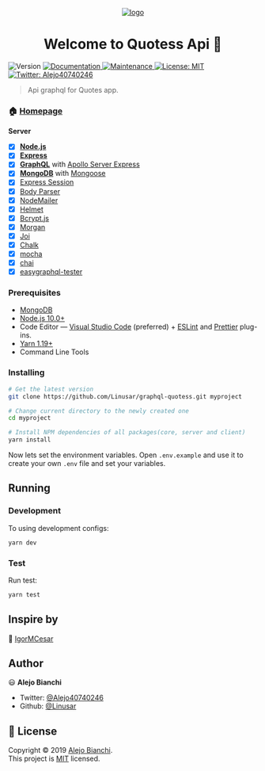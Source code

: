 <p align="center">
	<a href="https://raw.githubusercontent.com/Linusar/graphql-quotess"  target="_blank">
	<img  align="center"  alt="logo"  src=""  />
	</a>
</p>

<h1 align="center">Welcome to Quotess Api 👋</h1>
<p>
  <img alt="Version" src="https://img.shields.io/badge/version-0.0.1-blue.svg?cacheSeconds=2592000" />
  <a href="https://github.com/Linusar/graphql-quotess#readme">
    <img alt="Documentation" src="https://img.shields.io/badge/documentation-yes-brightgreen.svg" target="_blank" />
  </a>
  <a href="https://github.com/Linusar/graphql-quotess/graphs/commit-activity">
    <img alt="Maintenance" src="https://img.shields.io/badge/Maintained%3F-yes-green.svg" target="_blank" />
  </a>
  <a href="https://github.com/Linusar/graphql-quotess/blob/master/LICENSE">
    <img alt="License: MIT" src="https://img.shields.io/badge/License-MIT-yellow.svg" target="_blank" />
  </a>
  <a href="https://twitter.com/Alejo40740246">
    <img alt="Twitter: Alejo40740246" src="https://img.shields.io/twitter/follow/Alejo40740246.svg?style=social" target="_blank" />
  </a>
</p>

> Api graphql for Quotes app.

### 🏠 [Homepage](https://github.com/graphql-quotess/graphql-quotess#readme)

**Server**

- [x] **[Node.js](https://nodejs.org)**
- [x] **[Express](https://github.com/expressjs/express)**
- [x] **[GraphQL](http://graphql.org/)** with [Apollo Server Express](https://github.com/apollographql/apollo-server/tree/master/packages/apollo-server-express)
- [x] **[MongoDB](https://www.mongodb.com/)** with [Mongoose](https://github.com/Automattic/mongoose)
- [x] [Express Session](https://github.com/expressjs/session)
- [x] [Body Parser](https://github.com/expressjs/body-parser)
- [x] [NodeMailer](https://github.com/nodemailer/nodemailer)
- [x] [Helmet](https://github.com/helmetjs/helmet)
- [x] [Bcrypt.js](https://github.com/dcodeIO/bcrypt.js)
- [x] [Morgan](https://github.com/expressjs/morgan)
- [x] [Joi](https://github.com/hapijs/joi)
- [x] [Chalk](https://github.com/chalk/chalk)
- [x] [mocha](https://github.com/mochajs/mocha)
- [x] [chai](https://github.com/chaijs/chai)
- [x] [easygraphql-tester](https://github.com/EasyGraphQL/easygraphql-tester)

### Prerequisites

- [MongoDB](https://www.mongodb.com/download-center/community)
- [Node.js 10.0+](http://nodejs.org)
- Code Editor — [Visual Studio Code](https://code.visualstudio.com/) (preferred) + [ESLint](https://marketplace.visualstudio.com/items?itemName=dbaeumer.vscode-eslint) and [Prettier](https://marketplace.visualstudio.com/items?itemName=esbenp.prettier-vscode) plug-ins.
- [Yarn 1.19+](https://yarnpkg.com)
- Command Line Tools

### Installing

```bash
# Get the latest version
git clone https://github.com/Linusar/graphql-quotess.git myproject

# Change current directory to the newly created one
cd myproject

# Install NPM dependencies of all packages(core, server and client)
yarn install
```

Now lets set the environment variables. Open `.env.example` and use it to create your own `.env` file and set your variables.

## Running

### Development

To using development configs:

```bash
yarn dev
```

### Test

Run test:

```bash
yarn test
```

## Inspire by

👱 [IgorMCesar](https://github.com/IgorMCesar/react-express-mongo-boilerplate#readme)

## Author

😃 **Alejo Bianchi**

- Twitter: [@Alejo40740246](https://twitter.com/Alejo40740246)
- Github: [@Linusar](https://github.com/Linusar)

## 📝 License

Copyright © 2019 [Alejo Bianchi](https://github.com/Linusar).<br />
This project is [MIT](https://github.com/Linusar/impresion-recetas/blob/master/LICENSE) licensed.
